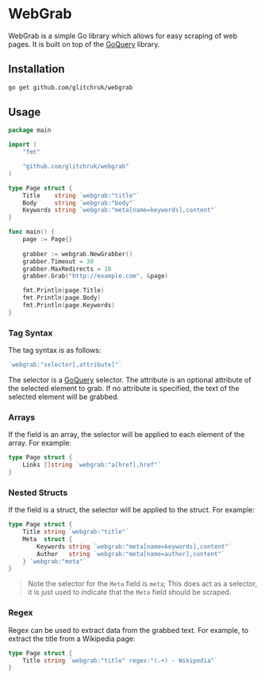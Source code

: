 # WebGrab

WebGrab is a simple Go library which allows for easy scraping of web pages. It is built on top of the [GoQuery](http://github.com/PuerkitoBio/goquery) library.

## Installation

```bash
go get github.com/glitchruk/webgrab
```

## Usage

```go
package main

import (
    "fmt"

    "github.com/glitchruk/webgrab"
)

type Page struct {
    Title    string `webgrab:"title"`
    Body     string `webgrab:"body"`
    Keywords string `webgrab:"meta[name=keywords],content"`
}

func main() {
    page := Page{}
    
    grabber := webgrab.NewGrabber()
    grabber.Timeout = 30
    grabber.MaxRedirects = 10
    grabber.Grab("http://example.com", &page)

    fmt.Println(page.Title)
    fmt.Println(page.Body)
    fmt.Println(page.Keywords)
}
```

### Tag Syntax

The tag syntax is as follows:

```go
`webgrab:"selector[,attribute]"`
```

The selector is a [GoQuery](http://godoc.org/github.com/PuerkitoBio/goquery) selector. The attribute is an
optional attribute of the selected element to grab. If no attribute is
specified, the text of the selected element will be grabbed.

### Arrays

If the field is an array, the selector will be applied to each element of the
array. For example:

```go
type Page struct {
    Links []string `webgrab:"a[href],href"`
}
```

### Nested Structs

If the field is a struct, the selector will be applied to the struct. For
example:

```go
type Page struct {
    Title string `webgrab:"title"`
    Meta  struct {
        Keywords string `webgrab:"meta[name=keywords],content"`
        Author   string `webgrab:"meta[name=author],content"`
    } `webgrab:"meta"`
}
```

> Note the selector for the `Meta` field is `meta`; This does act as a selector, it is just used to indicate that the `Meta` field should be scraped.

### Regex

Regex can be used to extract data from the grabbed text. For example, to extract the title from a Wikipedia page:

```go
type Page struct {
    Title string `webgrab:"title" regex:"(.+) - Wikipedia"`
}
```
